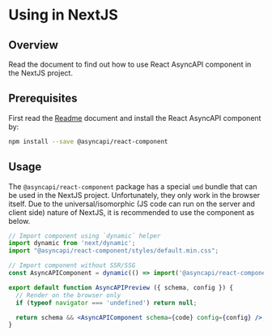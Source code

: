 # Using in NextJS

## Overview

Read the document to find out how to use React AsyncAPI component in the NextJS project.

## Prerequisites

First read the [Readme](../../Readme.md) document  and install the React AsyncAPI component by:

```sh
npm install --save @asyncapi/react-component
```

## Usage

The `@asyncapi/react-component` package has a special `umd` bundle that can be used in the NextJS project. Unfortunately, they only work in the browser itself. Due to the universal/isomorphic (JS code can run on the server and client side) nature of NextJS, it is recommended to use the component as below.

```jsx
// Import component using `dynamic` helper
import dynamic from 'next/dynamic';
import "@asyncapi/react-component/styles/default.min.css";

// Import component without SSR/SSG
const AsyncAPIComponent = dynamic(() => import('@asyncapi/react-component/browser'), { ssr: false });

export default function AsyncAPIPreview ({ schema, config }) {
  // Render on the browser only
  if (typeof navigator === 'undefined') return null;

  return schema && <AsyncAPIComponent schema={code} config={config} />;
}
```
